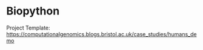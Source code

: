 # Biopython

Project Template:
https://computationalgenomics.blogs.bristol.ac.uk/case_studies/humans_demo
